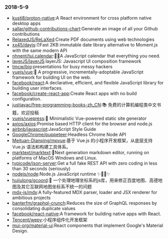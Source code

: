 ### 2018-5-9 
* [kusti8/proton-native](https://github.com//kusti8/proton-native):A React environment for cross platform native desktop apps 
* [sallar/github-contributions-chart](https://github.com//sallar/github-contributions-chart):Generate an image of all your Github contributions 
* [RelaxedJS/ReLaXed](https://github.com//RelaxedJS/ReLaXed):Create PDF documents using web technologies 
* [xx45/dayjs](https://github.com//xx45/dayjs):⏰Fast 2KB immutable date library alternative to Moment.js with the same modern API 
* [nhnent/tui.calendar](https://github.com//nhnent/tui.calendar):🍞📅A JavaScript calendar that everything you need. 
* [layerJS/layerJS](https://github.com//layerJS/layerJS):layerJS: Javascript UI composition framework 
* [tmcw/big](https://github.com//tmcw/big):presentations for busy messy hackers 
* [vuejs/vue](https://github.com//vuejs/vue):🖖 A progressive, incrementally-adoptable JavaScript framework for building UI on the web. 
* [facebook/react](https://github.com//facebook/react):A declarative, efficient, and flexible JavaScript library for building user interfaces. 
* [facebook/create-react-app](https://github.com//facebook/create-react-app):Create React apps with no build configuration. 
* [justjavac/free-programming-books-zh_CN](https://github.com//justjavac/free-programming-books-zh_CN):📚 免费的计算机编程类中文书籍，欢迎投稿 
* [vuejs/vuepress](https://github.com//vuejs/vuepress):📝 Minimalistic Vue-powered static site generator 
* [axios/axios](https://github.com//axios/axios):Promise based HTTP client for the browser and node.js 
* [airbnb/javascript](https://github.com//airbnb/javascript):JavaScript Style Guide 
* [GoogleChrome/puppeteer](https://github.com//GoogleChrome/puppeteer):Headless Chrome Node API 
* [Meituan-Dianping/mpvue](https://github.com//Meituan-Dianping/mpvue):基于 Vue.js 的小程序开发框架，从底层支持 Vue.js 语法和构建工具体系。 
* [marktext/marktext](https://github.com//marktext/marktext):📝Next generation markdown editor, running on platforms of MacOS Windows and Linux. 
* [typicode/json-server](https://github.com//typicode/json-server):Get a full fake REST API with zero coding in less than 30 seconds (seriously) 
* [nodejs/node](https://github.com//nodejs/node):Node.js JavaScript runtime ✨🐢🚀✨ 
* [hujiulong/gcoord](https://github.com//hujiulong/gcoord):📍 一个处理地理坐标系的js库，用来修正百度地图、高德地图及其它互联网地图坐标系不统一的问题 
* [mdx-js/mdx](https://github.com//mdx-js/mdx):A fully-featured MDX parser, loader and JSX renderer for ambitious projects 
* [banterfm/graphql-crunch](https://github.com//banterfm/graphql-crunch):Reduces the size of GraphQL responses by consolidating duplicate values 
* [facebook/react-native](https://github.com//facebook/react-native):A framework for building native apps with React. 
* [Tencent/wepy](https://github.com//Tencent/wepy):小程序组件化开发框架 
* [mui-org/material-ui](https://github.com//mui-org/material-ui):React components that implement Google's Material Design. 
